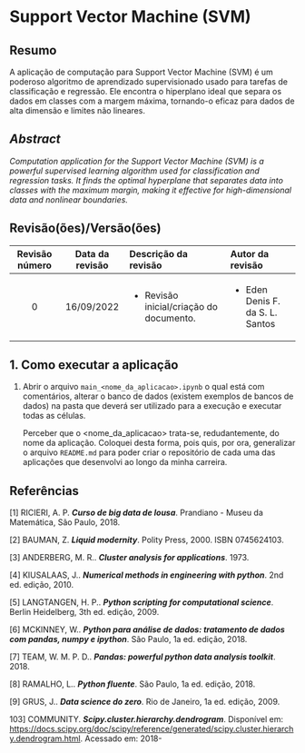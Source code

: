 # Support Vector Machine (SVM)



## Resumo

A aplicação de computação para Support Vector Machine (SVM) é um poderoso algoritmo de aprendizado supervisionado usado para tarefas de classificação e regressão. Ele encontra o hiperplano ideal que separa os dados em classes com a margem máxima, tornando-o eficaz para dados de alta dimensão e limites não lineares.

## _Abstract_

_Computation application for the Support Vector Machine (SVM) is a powerful supervised learning algorithm used for classification and regression tasks. It finds the optimal hyperplane that separates data into classes with the maximum margin, making it effective for high-dimensional data and nonlinear boundaries._

## Revisão(ões)/Versão(ões)

| Revisão número | Data da revisão | Descrição da revisão                                    | Autor da revisão                                |
|:--------------:|:---------------:|:--------------------------------------------------------|:------------------------------------------------|
| 0              | 16/09/2022      | <ul><li>Revisão inicial/criação do documento.</li></ul> | <ul><li>Eden Denis F. da S. L. Santos</li></ul> |


## 1. Como executar a aplicação

1. Abrir o arquivo `main_<nome_da_aplicacao>.ipynb` o qual está com comentários, alterar o banco de dados (existem exemplos de bancos de dados) na pasta que deverá ser utilizado para a execução e executar todas as células. 
    
    Perceber que o <nome_da_aplicacao> trata-se, redudantemente, do nome da aplicação. Coloquei desta forma, pois quis, por ora, generalizar o arquivo `README.md` para poder criar o repositório de cada uma das aplicações que desenvolvi ao longo da minha carreira.

## Referências

[1] RICIERI, A. P. ***Curso de big data de lousa***. Prandiano - Museu da Matemática, São Paulo, 2018.

[2] BAUMAN, Z. ***Liquid modernity***. Polity Press, 2000. ISBN 0745624103.

[3] ANDERBERG, M. R.. ***Cluster analysis for applications***. 1973.

[4] KIUSALAAS, J.. ***Numerical methods in engineering with python***. 2nd ed. edição, 2010.

[5] LANGTANGEN, H. P.. ***Python scripting for computational science***. Berlin Heidelberg, 3th ed. edição, 2009.

[6] MCKINNEY, W.. ***Python para análise de dados: tratamento de dados com pandas, numpy e ipython***. São Paulo, 1a ed. edição, 2018.

[7] TEAM, W. M. P. D.. ***Pandas: powerful python data analysis toolkit***. 2018.

[8] RAMALHO, L.. ***Python fluente***. São Paulo, 1a ed. edição, 2018.

[9] GRUS, J.. ***Data science do zero***. Rio de Janeiro, 1a ed. edição, 2009.

103] COMMUNITY. ***Scipy.cluster.hierarchy.dendrogram***. Disponível em: <https://docs.scipy.org/doc/scipy/reference/generated/scipy.cluster.hierarchy.dendrogram.html>. Acessado em: 2018-

